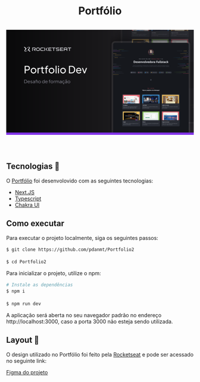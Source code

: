 <h1 align='center'>
    Portfólio
    <br />
    <br />
    <img src='public/cover.svg'>
</h1>
<br />

## Tecnologias 🧪
O [Portfólio](https://portfolio2-pdd.vercel.app) foi desenvolovido com as seguintes tecnologias:

- [Next.JS](https://nextjs.org/)
- [Typescript](https://www.typescriptlang.org/)
- [Chakra UI](https://www.chakra-ui.com/)

## Como executar 
Para executar o projeto localmente, siga os seguintes passos:

```bash
$ git clone https://github.com/pdanmt/Portfolio2

$ cd Portfolio2
```
Para inicializar o projeto, utilize o npm:
```bash
# Instale as dependências
$ npm i

$ npm run dev
```
A aplicação será aberta no seu navegador padrão no endereço http://localhost:3000, caso a porta 3000 não esteja sendo utilizada.

## Layout 📝
O design utilizado no Portfólio foi feito pela [Rocketseat](https://www.rocketseat.com.br/) e pode ser acessado no seguinte link:

[Figma do projeto](https://www.figma.com/community/file/1387080701963671866/portfolio-dev)